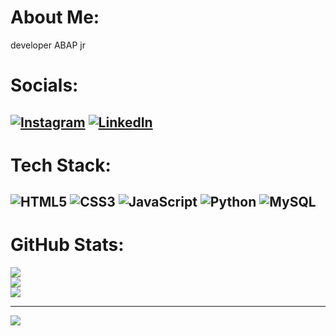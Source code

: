 # About Me:

developer ABAP jr

# Socials:
[![Instagram](https://img.shields.io/badge/Instagram-%23E4405F.svg?logo=Instagram&logoColor=white)](https://instagram.com/joaoponcianoo) [![LinkedIn](https://img.shields.io/badge/LinkedIn-%230077B5.svg?logo=linkedin&logoColor=white)](https://linkedin.com/in/https://www.linkedin.com/in/jo%C3%A3o-ponciano-115628231/) 
---
# Tech Stack:
![HTML5](https://img.shields.io/badge/html5-%23E34F26.svg?style=for-the-badge&logo=html5&logoColor=white) ![CSS3](https://img.shields.io/badge/css3-%231572B6.svg?style=for-the-badge&logo=css3&logoColor=white) ![JavaScript](https://img.shields.io/badge/javascript-%23323330.svg?style=for-the-badge&logo=javascript&logoColor=%23F7DF1E) ![Python](https://img.shields.io/badge/python-3670A0?style=for-the-badge&logo=python&logoColor=ffdd54) ![MySQL](https://img.shields.io/badge/mysql-%2300f.svg?style=for-the-badge&logo=mysql&logoColor=white)
---
# GitHub Stats:
![](https://github-readme-stats.vercel.app/api?username=joaogponciano&theme=radical&hide_border=true&include_all_commits=true&count_private=true)<br/>
![](https://github-readme-streak-stats.herokuapp.com/?user=joaogponciano&theme=radical&hide_border=false)<br/>
![](https://github-readme-stats.vercel.app/api/top-langs/?username=joaogponciano&theme=radical&hide_border=false&include_all_commits=true&count_private=true&layout=compact)

---
[![](https://visitcount.itsvg.in/api?id=joaogponciano&icon=0&color=0)](https://visitcount.itsvg.in)
